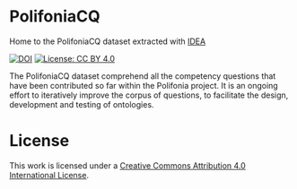 # PolifoniaCQ
Home to the PolifoniaCQ dataset extracted with [IDEA](https://github.com/polifonia-project/idea)

[![DOI](https://zenodo.org/badge/637792357.svg)](https://zenodo.org/badge/latestdoi/637792357)
[![License: CC BY 4.0](https://img.shields.io/badge/License-CC_BY_4.0-lightgrey.svg)](https://creativecommons.org/licenses/by/4.0/)


The PolifoniaCQ dataset comprehend all the competency questions that have been contributed so far within the Polifonia project. It is an ongoing effort to iteratively improve the corpus of questions, to facilitate the design, development and testing of ontologies. 


# License

This work is licensed under a
[Creative Commons Attribution 4.0 International License][cc-by].


[cc-by]: http://creativecommons.org/licenses/by/4.0/

<!-- Shield: [![CC BY 4.0][cc-by-shield]][cc-by]

This work is licensed under a
[Creative Commons Attribution 4.0 International License][cc-by].

[![CC BY 4.0][cc-by-image]][cc-by]

[cc-by]: http://creativecommons.org/licenses/by/4.0/
[cc-by-image]: https://i.creativecommons.org/l/by/4.0/88x31.png
[cc-by-shield]: https://img.shields.io/badge/License-CC%20BY%204.0-lightgrey.svg -->